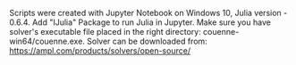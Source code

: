 Scripts were created with Jupyter Notebook on Windows 10, Julia version - 0.6.4. 
Add "IJulia" Package to run Julia in Jupyter.
Make sure you have solver's executable file placed in the right directory: couenne-win64/couenne.exe. Solver can be downloaded from: https://ampl.com/products/solvers/open-source/
